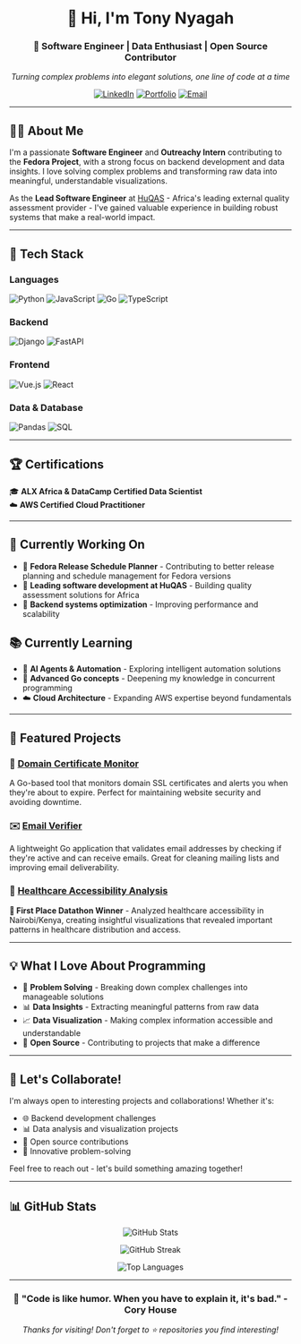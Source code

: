 <div align="center">
  
# 👋 Hi, I'm Tony Nyagah

### 🚀 Software Engineer | Data Enthusiast | Open Source Contributor
*Turning complex problems into elegant solutions, one line of code at a time*

[![LinkedIn](https://img.shields.io/badge/LinkedIn-0077B5?style=for-the-badge&logo=linkedin&logoColor=white)](https://www.linkedin.com/in/antony-nyagah/)
[![Portfolio](https://img.shields.io/badge/Portfolio-FFD700?style=for-the-badge&logo=firefox&logoColor=black)](https://tony-nyagah.github.io)
[![Email](https://img.shields.io/badge/Email-D14836?style=for-the-badge&logo=gmail&logoColor=white)](mailto:tony.m.nyagah@gmail.com)

</div>

---

## 🧑‍💻 About Me

I'm a passionate **Software Engineer** and **Outreachy Intern** contributing to the **Fedora Project**, with a strong focus on backend development and data insights. I love solving complex problems and transforming raw data into meaningful, understandable visualizations.

As the **Lead Software Engineer** at [HuQAS](https://huqas.org/) - Africa's leading external quality assessment provider - I've gained valuable experience in building robust systems that make a real-world impact.

---

## 🔧 Tech Stack

### Languages
![Python](https://img.shields.io/badge/Python-FFD43B?style=for-the-badge&logo=python&logoColor=black)
![JavaScript](https://img.shields.io/badge/JavaScript-F7DF1E?style=for-the-badge&logo=javascript&logoColor=black)
![Go](https://img.shields.io/badge/Go-00ADD8?style=for-the-badge&logo=go&logoColor=white)
![TypeScript](https://img.shields.io/badge/TypeScript-007ACC?style=for-the-badge&logo=typescript&logoColor=white)

### Backend
![Django](https://img.shields.io/badge/Django-092E20?style=for-the-badge&logo=django&logoColor=white)
![FastAPI](https://img.shields.io/badge/FastAPI-009688?style=for-the-badge&logo=fastapi&logoColor=white)

### Frontend
![Vue.js](https://img.shields.io/badge/Vue.js-4FC08D?style=for-the-badge&logo=vue.js&logoColor=white)
![React](https://img.shields.io/badge/React-20232A?style=for-the-badge&logo=react&logoColor=61DAFB)

### Data & Database
![Pandas](https://img.shields.io/badge/Pandas-150458?style=for-the-badge&logo=pandas&logoColor=white)
![SQL](https://img.shields.io/badge/SQL-CC2927?style=for-the-badge&logo=microsoft-sql-server&logoColor=white)

---

## 🏆 Certifications

🎓 **ALX Africa & DataCamp Certified Data Scientist**  
☁️ **AWS Certified Cloud Practitioner**

---

## 🚧 Currently Working On

- 🐧 **Fedora Release Schedule Planner** - Contributing to better release planning and schedule management for Fedora versions
- 💼 **Leading software development at HuQAS** - Building quality assessment solutions for Africa
- 🔧 **Backend systems optimization** - Improving performance and scalability

## 📚 Currently Learning

- 🤖 **AI Agents & Automation** - Exploring intelligent automation solutions
- 🦀 **Advanced Go concepts** - Deepening my knowledge in concurrent programming
- ☁️ **Cloud Architecture** - Expanding AWS expertise beyond fundamentals

---

## 🎯 Featured Projects

### 🔐 [Domain Certificate Monitor](https://github.com/tony-nyagah/domain-monitor)
A Go-based tool that monitors domain SSL certificates and alerts you when they're about to expire. Perfect for maintaining website security and avoiding downtime.

### ✉️ [Email Verifier](https://github.com/tony-nyagah/simple-email-verifier)
A lightweight Go application that validates email addresses by checking if they're active and can receive emails. Great for cleaning mailing lists and improving email deliverability.

### 🏥 [Healthcare Accessibility Analysis](https://github.com/tony-nyagah/data-monday/tree/main/src/data_monday/healthcare-datathon)
**🥇 First Place Datathon Winner** - Analyzed healthcare accessibility in Nairobi/Kenya, creating insightful visualizations that revealed important patterns in healthcare distribution and access.

---

## 💡 What I Love About Programming

- 🧩 **Problem Solving** - Breaking down complex challenges into manageable solutions
- 📊 **Data Insights** - Extracting meaningful patterns from raw data
- 📈 **Data Visualization** - Making complex information accessible and understandable
- 🤝 **Open Source** - Contributing to projects that make a difference

---

## 🤝 Let's Collaborate!

I'm always open to interesting projects and collaborations! Whether it's:
- 🌐 Backend development challenges
- 📊 Data analysis and visualization projects  
- 🐧 Open source contributions
- 🚀 Innovative problem-solving

Feel free to reach out - let's build something amazing together!

---

## 📊 GitHub Stats

<div align="center">
  
![GitHub Stats](https://github-readme-stats.vercel.app/api?username=tony-nyagah&show_icons=true&theme=radical&bg_color=0d1117&title_color=FFD700&icon_color=FFD700&text_color=ffffff&border_color=FFD700)

![GitHub Streak](https://github-readme-streak-stats.herokuapp.com/?user=tony-nyagah&theme=radical&background=0d1117&stroke=FFD700&ring=FFD700&fire=FFD700&currStreakLabel=FFD700)

![Top Languages](https://github-readme-stats.vercel.app/api/top-langs/?username=tony-nyagah&layout=compact&theme=radical&bg_color=0d1117&title_color=FFD700&text_color=ffffff&border_color=FFD700)

</div>

---

<div align="center">
  
### 🌟 "Code is like humor. When you have to explain it, it's bad." - Cory House

*Thanks for visiting! Don't forget to ⭐ repositories you find interesting!*

</div>
